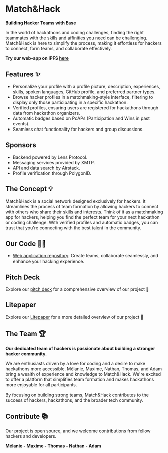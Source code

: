 # **Match&Hack**

**Building Hacker Teams with Ease**

In the world of hackathons and coding challenges, finding the right teammates with the skills and affinities you need can be challenging. Match&Hack is here to simplify the process, making it effortless for hackers to connect, form teams, and collaborate effectively.

**Try our web-app on IPFS [here](https://github.com/Match-Hack)**

## **Features** ✨

- Personalize your profile with a profile picture, description, experiences, skills, spoken languages, GitHub profile, and preferred partner types.
- Browse hacker profiles in a matchmaking-style interface, filtering to display only those participating in a specific hackathon.
- Verified profiles, ensuring users are registered for hackathons through data from hackathon organizers.
- Automatic badges based on PoAPs (Participation and Wins in past events).
- Seamless chat functionality for hackers and group discussions.

## **Sponsors**

- Backend powered by Lens Protocol.
- Messaging services provided by XMTP.
- API and data search by Airstack.
- Profile verification through PolygonID.

## **The Concept** 💡

Match&Hack is a social network designed exclusively for hackers. It streamlines the process of team formation by allowing hackers to connect with others who share their skills and interests. Think of it as a matchmaking app for hackers, helping you find the perfect team for your next hackathon or coding challenge. With verified profiles and automatic badges, you can trust that you're connecting with the best talent in the community.

## **Our Code** 👨‍💻

- [Web application repository](https://github.com/Match-Hack): Create teams, collaborate seamlessly, and enhance your hacking experience.

## **Pitch Deck**

Explore our [pitch deck](https://github.com/Match-Hack) for a comprehensive overview of our project 📖

## **Litepaper**

Explore our [Litepaper](https://github.com/Match-Hack/Docs/blob/main/Litepaper%20Hack%26Match.pdf) for a more detailed overview of our project 📖

## **The Team** 🏆

**Our dedicated team of hackers is passionate about building a stronger hacker community.**

We are enthusiasts driven by a love for coding and a desire to make hackathons more accessible. Mélanie, Maxime, Nathan, Thomas, and Adam bring a wealth of experience and knowledge to Match&Hack. We're excited to offer a platform that simplifies team formation and makes hackathons more enjoyable for all participants.

By focusing on building strong teams, Match&Hack contributes to the success of hackers, hackathons, and the broader tech community.

## **Contribute** 📚

Our project is open source, and we welcome contributions from fellow hackers and developers.

**Mélanie - Maxime - Thomas - Nathan - Adam**

